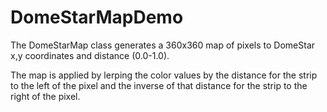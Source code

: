 # DomeStarMapDemo

The DomeStarMap class generates a 360x360 map of pixels 
to DomeStar x,y coordinates and distance (0.0-1.0).

The map is applied by lerping the color values by
the distance for the strip to the left of the pixel
and the inverse of that distance for the strip to
the right of the pixel.

